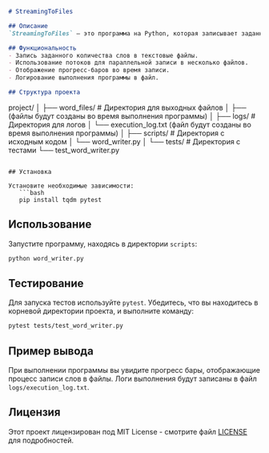```markdown
# StreamingToFiles

## Описание
`StreamingToFiles` — это программа на Python, которая записывает заданное количество слов в текстовые файлы с использованием потоков. Программа демонстрирует работу с потоками, задержками и записью в файлы, а также включает в себя тесты для проверки функциональности.

## Функциональность
- Запись заданного количества слов в текстовые файлы.
- Использование потоков для параллельной записи в несколько файлов.
- Отображение прогресс-баров во время записи.
- Логирование выполнения программы в файл.

## Структура проекта
```
project/
│
├── word_files/          # Директория для выходных файлов
│   ├── (файлы будут созданы во время выполнения программы)
│
├── logs/                # Директория для логов
│   └── execution_log.txt (файл будут созданы во время выполнения программы)
│
├── scripts/             # Директория с исходным кодом
│   └── word_writer.py
│
└── tests/               # Директория с тестами
    └── test_word_writer.py
```

## Установка

Установите необходимые зависимости:
   ```bash
   pip install tqdm pytest
   ```

## Использование
Запустите программу, находясь в директории `scripts`:
```bash
python word_writer.py
```

## Тестирование
Для запуска тестов используйте `pytest`. Убедитесь, что вы находитесь в корневой директории проекта, и выполните команду:
```bash
pytest tests/test_word_writer.py
```

## Пример вывода
При выполнении программы вы увидите прогресс бары, отображающие процесс записи слов в файлы. Логи выполнения будут записаны в файл `logs/execution_log.txt`.

## Лицензия
Этот проект лицензирован под MIT License - смотрите файл [LICENSE](LICENSE) для подробностей.
```